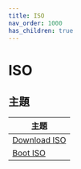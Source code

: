 ```yaml
---
title: ISO
nav_order: 1000
has_children: true
---
```



# ISO


## 主題

| 主題 |
| --- |
| [Download ISO](https://samwhelp.github.io/note-about-ultramarine/read/core/iso/download-iso.html)
| [Boot ISO](https://samwhelp.github.io/note-about-ultramarine/read/core/iso/boot-iso.html) |
